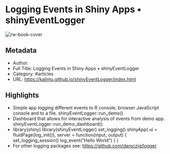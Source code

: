 # Logging Events in Shiny Apps • shinyEventLogger

![rw-book-cover](https://readwise-assets.s3.amazonaws.com/static/images/article0.00998d930354.png)

## Metadata
- Author: 
- Full Title: Logging Events in Shiny Apps • shinyEventLogger
- Category: #articles
- URL: https://kalimu.github.io/shinyEventLogger/index.html

## Highlights
- Simple app logging different events to R console, browser JavaScript console and to a file.
  shinyEventLogger::run_demo()
- Dashboard that allows for interactive analysis of events from demo app.
  shinyEventLogger::run_demo_dashboard()
- library(shiny)
  library(shinyEventLogger)
  set_logging()
  shinyApp(
  ui = fluidPage(log_init()),
  server = function(input, output) {
  set_logging_session()
  log_event("Hello World")
  }
  )
- For other logging packages see: https://github.com/daroczig/logger
